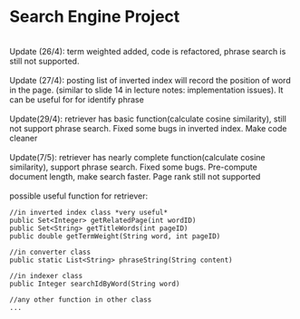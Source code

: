 # Search Engine Project #
<br>Update (26/4): term weighted added, code is refactored, phrase search is still not supported.</br>
<br>Update (27/4): posting list of inverted index will record the position of word in the page.
(similar to slide 14 in lecture notes: implementation issues). It can be useful for for identify phrase</br>
<br>Update(29/4): retriever has basic function(calculate cosine similarity), still not support phrase
search. Fixed some bugs in inverted index. Make code cleaner</br>
<br>Update(7/5): retriever has nearly complete function(calculate cosine similarity), support phrase
search. Fixed some bugs. Pre-compute document length, make search faster. Page rank still not supported</br>
<br>possible useful function for retriever:</br>
```
//in inverted index class *very useful*
public Set<Integer> getRelatedPage(int wordID)
public Set<String> getTitleWords(int pageID)
public double getTermWeight(String word, int pageID) 

//in converter class
public static List<String> phraseString(String content)

//in indexer class
public Integer searchIdByWord(String word) 

//any other function in other class
...
```
